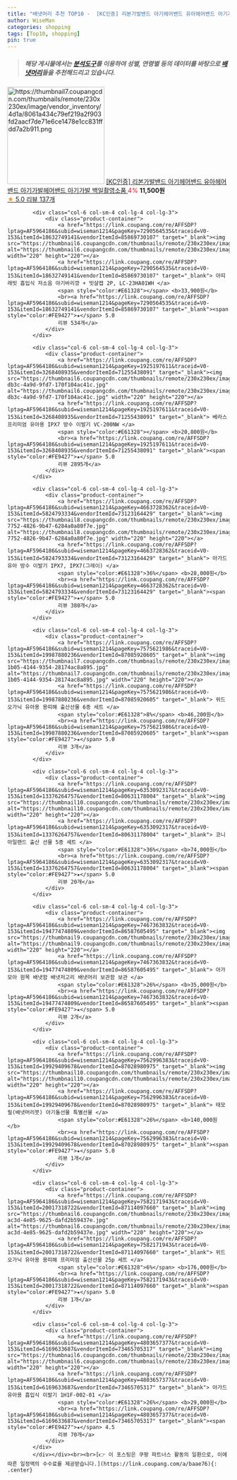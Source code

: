 ```yaml
---
title: "배냇머리 추천 TOP10 -  [KC인증] 리본가발밴드 아기헤어밴드 유아헤어밴드 아기가발헤어밴드 아기가발 백일촬영소품 "
author: WiseMan
categories: shopping
tags: [Top10, shopping]
pin: true
---
```


> ##### 해당 게시물에서는 [**분석도구**](https://itemscout.io/)를 이용하여 **성별**, **연령별** 등의 데이터를 바탕으로 [**배냇머리**](https://link.coupang.com/a/baae76)들을 추천해드리고 있습니다.
<div class="container"><div class="row">
            <div class="col-6 col-sm-4 col-lg-4 col-lg-3">
                <div class="product-container">
                    <a href="https://link.coupang.com/re/AFFSDP?lptag=AF5964186&subid=wiseman1214&pageKey=7664895718&traceid=V0-153&itemId=20430256223&vendorItemId=85946945804" target="_blank"><img src="https://thumbnail7.coupangcdn.com/thumbnails/remote/230x230ex/image/vendor_inventory/4d1a/8061a434c79ef219a2f903fd2aacf7de71e6ce1478e1cc831ffdd7a2b911.png" alt="https://thumbnail7.coupangcdn.com/thumbnails/remote/230x230ex/image/vendor_inventory/4d1a/8061a434c79ef219a2f903fd2aacf7de71e6ce1478e1cc831ffdd7a2b911.png" width="220" height="220"></a>
                    <a href="https://link.coupang.com/re/AFFSDP?lptag=AF5964186&subid=wiseman1214&pageKey=7664895718&traceid=V0-153&itemId=20430256223&vendorItemId=85946945804" target="_blank"> [KC인증] 리본가발밴드 아기헤어밴드 유아헤어밴드 아기가발헤어밴드 아기가발 백일촬영소품 </a>
                    <span style="color:#E61328">4%</span> <b>11,500원</b>
                    <br><a href="https://link.coupang.com/re/AFFSDP?lptag=AF5964186&subid=wiseman1214&pageKey=7664895718&traceid=V0-153&itemId=20430256223&vendorItemId=85946945804" target="_blank"><span style="color:#FE9427">★</span> 5.0
                    리뷰 137개</a>
                </div>
            </div>
            
            <div class="col-6 col-sm-4 col-lg-4 col-lg-3">
                <div class="product-container">
                    <a href="https://link.coupang.com/re/AFFSDP?lptag=AF5964186&subid=wiseman1214&pageKey=7290564535&traceid=V0-153&itemId=18632749141&vendorItemId=85869730107" target="_blank"><img src="https://thumbnail6.coupangcdn.com/thumbnails/remote/230x230ex/image/vendor_inventory/7d3b/8b3c3b77883a161121037348cccc202aae4157e040a836d1b77ab6455c42.jpg" alt="https://thumbnail6.coupangcdn.com/thumbnails/remote/230x230ex/image/vendor_inventory/7d3b/8b3c3b77883a161121037348cccc202aae4157e040a836d1b77ab6455c42.jpg" width="220" height="220"></a>
                    <a href="https://link.coupang.com/re/AFFSDP?lptag=AF5964186&subid=wiseman1214&pageKey=7290564535&traceid=V0-153&itemId=18632749141&vendorItemId=85869730107" target="_blank"> 아띠래빗 흡입식 저소음 아기바리깡 + 빗살캡 2P, LC-23HA01WH </a>
                    <span style="color:#E61328"></span> <b>33,900원</b>
                    <br><a href="https://link.coupang.com/re/AFFSDP?lptag=AF5964186&subid=wiseman1214&pageKey=7290564535&traceid=V0-153&itemId=18632749141&vendorItemId=85869730107" target="_blank"><span style="color:#FE9427">★</span> 5.0
                    리뷰 534개</a>
                </div>
            </div>
            
            <div class="col-6 col-sm-4 col-lg-4 col-lg-3">
                <div class="product-container">
                    <a href="https://link.coupang.com/re/AFFSDP?lptag=AF5964186&subid=wiseman1214&pageKey=1925197611&traceid=V0-153&itemId=3268408935&vendorItemId=71255438091" target="_blank"><img src="https://thumbnail6.coupangcdn.com/thumbnails/remote/230x230ex/image/retail/images/2020/08/06/15/4/9e64d174-db3c-4a9d-9fd7-170f104ac41c.jpg" alt="https://thumbnail6.coupangcdn.com/thumbnails/remote/230x230ex/image/retail/images/2020/08/06/15/4/9e64d174-db3c-4a9d-9fd7-170f104ac41c.jpg" width="220" height="220"></a>
                    <a href="https://link.coupang.com/re/AFFSDP?lptag=AF5964186&subid=wiseman1214&pageKey=1925197611&traceid=V0-153&itemId=3268408935&vendorItemId=71255438091" target="_blank"> 베라스 프리미엄 유아용 IPX7 방수 이발기 VC-200NW </a>
                    <span style="color:#E61328"></span> <b>20,800원</b>
                    <br><a href="https://link.coupang.com/re/AFFSDP?lptag=AF5964186&subid=wiseman1214&pageKey=1925197611&traceid=V0-153&itemId=3268408935&vendorItemId=71255438091" target="_blank"><span style="color:#FE9427">★</span> 5.0
                    리뷰 2895개</a>
                </div>
            </div>
            
            <div class="col-6 col-sm-4 col-lg-4 col-lg-3">
                <div class="product-container">
                    <a href="https://link.coupang.com/re/AFFSDP?lptag=AF5964186&subid=wiseman1214&pageKey=4663728362&traceid=V0-153&itemId=5824793334&vendorItemId=73123164429" target="_blank"><img src="https://thumbnail8.coupangcdn.com/thumbnails/remote/230x230ex/image/retail/images/2020/10/20/12/7/0c2057dc-7752-4826-9b47-6284a0a80f7e.jpg" alt="https://thumbnail8.coupangcdn.com/thumbnails/remote/230x230ex/image/retail/images/2020/10/20/12/7/0c2057dc-7752-4826-9b47-6284a0a80f7e.jpg" width="220" height="220"></a>
                    <a href="https://link.coupang.com/re/AFFSDP?lptag=AF5964186&subid=wiseman1214&pageKey=4663728362&traceid=V0-153&itemId=5824793334&vendorItemId=73123164429" target="_blank"> 아가드 유아 방수 이발기 IPX7, IPX7(그레이) </a>
                    <span style="color:#E61328">36%</span> <b>28,000원</b>
                    <br><a href="https://link.coupang.com/re/AFFSDP?lptag=AF5964186&subid=wiseman1214&pageKey=4663728362&traceid=V0-153&itemId=5824793334&vendorItemId=73123164429" target="_blank"><span style="color:#FE9427">★</span> 5.0
                    리뷰 380개</a>
                </div>
            </div>
            
            <div class="col-6 col-sm-4 col-lg-4 col-lg-3">
                <div class="product-container">
                    <a href="https://link.coupang.com/re/AFFSDP?lptag=AF5964186&subid=wiseman1214&pageKey=7575621986&traceid=V0-153&itemId=19987880236&vendorItemId=87085920605" target="_blank"><img src="https://thumbnail7.coupangcdn.com/thumbnails/remote/230x230ex/image/retail/images/2023/09/05/11/6/acff32c4-1b05-4144-9354-28174ac8a895.jpg" alt="https://thumbnail7.coupangcdn.com/thumbnails/remote/230x230ex/image/retail/images/2023/09/05/11/6/acff32c4-1b05-4144-9354-28174ac8a895.jpg" width="220" height="220"></a>
                    <a href="https://link.coupang.com/re/AFFSDP?lptag=AF5964186&subid=wiseman1214&pageKey=7575621986&traceid=V0-153&itemId=19987880236&vendorItemId=87085920605" target="_blank"> 위드오가닉 유아용 용띠해 출산선물 6종 세트 </a>
                    <span style="color:#E61328">8%</span> <b>46,200원</b>
                    <br><a href="https://link.coupang.com/re/AFFSDP?lptag=AF5964186&subid=wiseman1214&pageKey=7575621986&traceid=V0-153&itemId=19987880236&vendorItemId=87085920605" target="_blank"><span style="color:#FE9427">★</span> 5.0
                    리뷰 3개</a>
                </div>
            </div>
            
            <div class="col-6 col-sm-4 col-lg-4 col-lg-3">
                <div class="product-container">
                    <a href="https://link.coupang.com/re/AFFSDP?lptag=AF5964186&subid=wiseman1214&pageKey=6353092317&traceid=V0-153&itemId=13376264757&vendorItemId=80631178004" target="_blank"><img src="https://thumbnail10.coupangcdn.com/thumbnails/remote/230x230ex/image/rs_quotation_api/rejwma38/9d742b26c7bb44a89b03e2b8d86f596f.jpg" alt="https://thumbnail10.coupangcdn.com/thumbnails/remote/230x230ex/image/rs_quotation_api/rejwma38/9d742b26c7bb44a89b03e2b8d86f596f.jpg" width="220" height="220"></a>
                    <a href="https://link.coupang.com/re/AFFSDP?lptag=AF5964186&subid=wiseman1214&pageKey=6353092317&traceid=V0-153&itemId=13376264757&vendorItemId=80631178004" target="_blank"> 코니아일랜드 출산 선물 5종 세트 </a>
                    <span style="color:#E61328">36%</span> <b>74,000원</b>
                    <br><a href="https://link.coupang.com/re/AFFSDP?lptag=AF5964186&subid=wiseman1214&pageKey=6353092317&traceid=V0-153&itemId=13376264757&vendorItemId=80631178004" target="_blank"><span style="color:#FE9427">★</span> 5.0
                    리뷰 20개</a>
                </div>
            </div>
            
            <div class="col-6 col-sm-4 col-lg-4 col-lg-3">
                <div class="product-container">
                    <a href="https://link.coupang.com/re/AFFSDP?lptag=AF5964186&subid=wiseman1214&pageKey=7467363832&traceid=V0-153&itemId=19477474809&vendorItemId=86587605495" target="_blank"><img src="https://thumbnail9.coupangcdn.com/thumbnails/remote/230x230ex/image/vendor_inventory/f878/1a09e7954d41f566fbcd6e71daa3d2fd01c6ce9a6bce7a415583b2632be8.jpg" alt="https://thumbnail9.coupangcdn.com/thumbnails/remote/230x230ex/image/vendor_inventory/f878/1a09e7954d41f566fbcd6e71daa3d2fd01c6ce9a6bce7a415583b2632be8.jpg" width="220" height="220"></a>
                    <a href="https://link.coupang.com/re/AFFSDP?lptag=AF5964186&subid=wiseman1214&pageKey=7467363832&traceid=V0-153&itemId=19477474809&vendorItemId=86587605495" target="_blank"> 아가모아 원목 배냇함 배냇저고리 배냇머리 보관함 보관 </a>
                    <span style="color:#E61328">26%</span> <b>35,000원</b>
                    <br><a href="https://link.coupang.com/re/AFFSDP?lptag=AF5964186&subid=wiseman1214&pageKey=7467363832&traceid=V0-153&itemId=19477474809&vendorItemId=86587605495" target="_blank"><span style="color:#FE9427">★</span> 5.0
                    리뷰 2개</a>
                </div>
            </div>
            
            <div class="col-6 col-sm-4 col-lg-4 col-lg-3">
                <div class="product-container">
                    <a href="https://link.coupang.com/re/AFFSDP?lptag=AF5964186&subid=wiseman1214&pageKey=7562996383&traceid=V0-153&itemId=19929409678&vendorItemId=87028980975" target="_blank"><img src="https://thumbnail10.coupangcdn.com/thumbnails/remote/230x230ex/image/vendor_inventory/b790/3b266c412b19120822bcd02974249655cca5a1705420bccd28fa1438c853.JPG" alt="https://thumbnail10.coupangcdn.com/thumbnails/remote/230x230ex/image/vendor_inventory/b790/3b266c412b19120822bcd02974249655cca5a1705420bccd28fa1438c853.JPG" width="220" height="220"></a>
                    <a href="https://link.coupang.com/re/AFFSDP?lptag=AF5964186&subid=wiseman1214&pageKey=7562996383&traceid=V0-153&itemId=19929409678&vendorItemId=87028980975" target="_blank"> 태모필(배냇머리붓) 아기돌선물 특별선물 </a>
                    <span style="color:#E61328">26%</span> <b>140,000원</b>
                    <br><a href="https://link.coupang.com/re/AFFSDP?lptag=AF5964186&subid=wiseman1214&pageKey=7562996383&traceid=V0-153&itemId=19929409678&vendorItemId=87028980975" target="_blank"><span style="color:#FE9427">★</span> 5.0
                    리뷰 1개</a>
                </div>
            </div>
            
            <div class="col-6 col-sm-4 col-lg-4 col-lg-3">
                <div class="product-container">
                    <a href="https://link.coupang.com/re/AFFSDP?lptag=AF5964186&subid=wiseman1214&pageKey=7582171943&traceid=V0-153&itemId=20017318722&vendorItemId=87114097660" target="_blank"><img src="https://thumbnail6.coupangcdn.com/thumbnails/remote/230x230ex/image/retail/images/2023/09/07/18/0/0efc1b93-ac3d-4e85-9625-dafd2b59437e.jpg" alt="https://thumbnail6.coupangcdn.com/thumbnails/remote/230x230ex/image/retail/images/2023/09/07/18/0/0efc1b93-ac3d-4e85-9625-dafd2b59437e.jpg" width="220" height="220"></a>
                    <a href="https://link.coupang.com/re/AFFSDP?lptag=AF5964186&subid=wiseman1214&pageKey=7582171943&traceid=V0-153&itemId=20017318722&vendorItemId=87114097660" target="_blank"> 위드오가닉 유아용 용띠해 프리미엄 출산선물 25p 세트 </a>
                    <span style="color:#E61328">6%</span> <b>176,000원</b>
                    <br><a href="https://link.coupang.com/re/AFFSDP?lptag=AF5964186&subid=wiseman1214&pageKey=7582171943&traceid=V0-153&itemId=20017318722&vendorItemId=87114097660" target="_blank"><span style="color:#FE9427">★</span> 5.0
                    리뷰 1개</a>
                </div>
            </div>
            
            <div class="col-6 col-sm-4 col-lg-4 col-lg-3">
                <div class="product-container">
                    <a href="https://link.coupang.com/re/AFFSDP?lptag=AF5964186&subid=wiseman1214&pageKey=4803657377&traceid=V0-153&itemId=6169633687&vendorItemId=73465705317" target="_blank"><img src="https://thumbnail6.coupangcdn.com/thumbnails/remote/230x230ex/image/rs_quotation_api/uli0ozym/3cb8d88fe93548f8b728252cfb53e044.jpg" alt="https://thumbnail6.coupangcdn.com/thumbnails/remote/230x230ex/image/rs_quotation_api/uli0ozym/3cb8d88fe93548f8b728252cfb53e044.jpg" width="220" height="220"></a>
                    <a href="https://link.coupang.com/re/AFFSDP?lptag=AF5964186&subid=wiseman1214&pageKey=4803657377&traceid=V0-153&itemId=6169633687&vendorItemId=73465705317" target="_blank"> 아가드 유아용 흡입식 이발기 1H1F-002-01 </a>
                    <span style="color:#E61328">26%</span> <b>29,000원</b>
                    <br><a href="https://link.coupang.com/re/AFFSDP?lptag=AF5964186&subid=wiseman1214&pageKey=4803657377&traceid=V0-153&itemId=6169633687&vendorItemId=73465705317" target="_blank"><span style="color:#FE9427">★</span> 4.5
                    리뷰 70개</a>
                </div>
            </div>
            </div></div><br><br>[👉 이 포스팅은 쿠팡 파트너스 활동의 일환으로, 이에 따른 일정액의 수수료를 제공받습니다.](https://link.coupang.com/a/baae76){: .center}